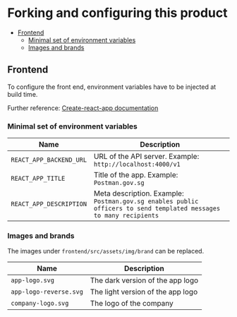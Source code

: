 # Forking and configuring this product

- [Frontend](#frontend)
  - [Minimal set of environment variables](#minimal-set-of-environment-variables)
  - [Images and brands](#images-and-brands)

## Frontend

To configure the front end, environment variables have to be injected at build time.

Further reference: [Create-react-app documentation](https://create-react-app.dev/docs/adding-custom-environment-variables/#referencing-environment-variables-in-the-html)

### Minimal set of environment variables

| Name                    | Description                                                                                                       |
| ----------------------- | ----------------------------------------------------------------------------------------------------------------- |
| `REACT_APP_BACKEND_URL` | URL of the API server. Example: `http://localhost:4000/v1`                                                        |
| `REACT_APP_TITLE`       | Title of the app. Example: `Postman.gov.sg`                                                                       |
| `REACT_APP_DESCRIPTION` | Meta description. Example: `Postman.gov.sg enables public officers to send templated messages to many recipients` |

### Images and brands

The images under `frontend/src/assets/img/brand` can be replaced.

| Name                   | Description                       |
| ---------------------- | --------------------------------- |
| `app-logo.svg`         | The dark version of the app logo  |
| `app-logo-reverse.svg` | The light version of the app logo |
| `company-logo.svg`     | The logo of the company           |
